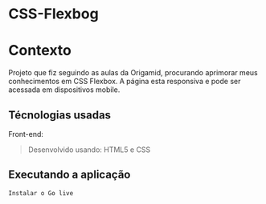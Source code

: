# CSS-Flexbog

# Contexto
Projeto que fiz seguindo as aulas da Origamid, procurando aprimorar meus conhecimentos em CSS Flexbox. A página esta responsiva e pode ser acessada em dispositivos mobile.

## Técnologias usadas

Front-end: 
> Desenvolvido usando: HTML5 e CSS

## Executando a aplicação

  ```
  Instalar o Go live
  ```